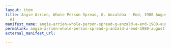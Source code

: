 ```yaml
---
layout: item
title: Angie Arrien, Whole Person Spread, G. Anzaldúa - End, 1980 August 21 [Side
  A]
manifest_name: angie-arrien-whole-person-spread-g-anzald-a-end-1980-august-21-side-a-
permalink: angie-arrien-whole-person-spread-g-anzald-a-end-1980-august-21-side-a-
external_manifest_url: 

---
```

<!-- Add an essay or interpretive material below this line,
using HTML or markdown.  Do not modify this file above this line -->
